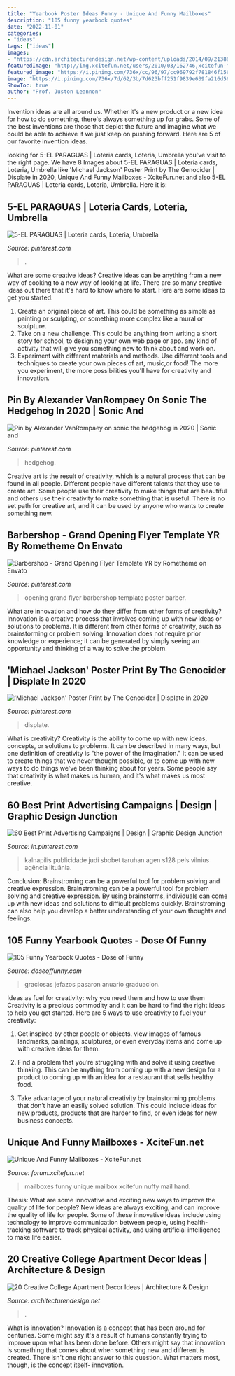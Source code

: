 ```yaml
---
title: "Yearbook Poster Ideas Funny - Unique And Funny Mailboxes"
description: "105 funny yearbook quotes"
date: "2022-11-01"
categories:
- "ideas"
tags: ["ideas"]
images:
- "https://cdn.architecturendesign.net/wp-content/uploads/2014/09/21388.jpg"
featuredImage: "http://img.xcitefun.net/users/2010/03/162746,xcitefun-funny-mailbox-16.jpg"
featured_image: "https://i.pinimg.com/736x/cc/96/97/cc969792f781846f1564dee06cb1ed86.jpg"
image: "https://i.pinimg.com/736x/7d/62/3b/7d623bff251f9839e639fa216d56faa7.jpg"
ShowToc: true
author: "Prof. Juston Leannon"
---
```



Invention ideas are all around us. Whether it's a new product or a new idea for how to do something, there's always something up for grabs. Some of the best inventions are those that depict the future and imagine what we could be able to achieve if we just keep on pushing forward. Here are 5 of our favorite invention ideas.

	

		
looking for 5-EL PARAGUAS | Loteria cards, Loteria, Umbrella you've visit to the right page. We have 8 Images about 5-EL PARAGUAS | Loteria cards, Loteria, Umbrella like &#039;Michael Jackson&#039; Poster Print by The Genocider | Displate in 2020, Unique And Funny Mailboxes - XciteFun.net and also 5-EL PARAGUAS | Loteria cards, Loteria, Umbrella. Here it is:
		
    
## 5-EL PARAGUAS | Loteria Cards, Loteria, Umbrella

<img loading=lazy src="https://i.pinimg.com/736x/cc/96/97/cc969792f781846f1564dee06cb1ed86.jpg" onerror="this.onerror=null;this.src='https://tse4.mm.bing.net/th?id=OIP.r1S7OASNIY2qnbbRUSobswHaLu&amp;pid=15.1';" alt="5-EL PARAGUAS | Loteria cards, Loteria, Umbrella">

_Source: pinterest.com_

>. 

	

What are some creative ideas?
Creative ideas can be anything from a new way of cooking to a new way of looking at life. There are so many creative ideas out there that it's hard to know where to start. Here are some ideas to get you started: 
1. Create an original piece of art. This could be something as simple as painting or sculpting, or something more complex like a mural or sculpture. 
2. Take on a new challenge. This could be anything from writing a short story for school, to designing your own web page or app. any kind of activity that will give you something new to think about and work on. 
3. Experiment with different materials and methods. Use different tools and techniques to create your own pieces of art, music,or food! The more you experiment, the more possibilities you'll have for creativity and innovation.

    
## Pin By Alexander VanRompaey On Sonic The Hedgehog In 2020 | Sonic And

<img loading=lazy src="https://i.pinimg.com/736x/65/f6/96/65f69614dd34583ae8ec071bb881dd4f.jpg" onerror="this.onerror=null;this.src='https://tse4.mm.bing.net/th?id=OIP.I3JQTo8t2sDubYHyw22q1AHaLz&amp;pid=15.1';" alt="Pin by Alexander VanRompaey on sonic the hedgehog in 2020 | Sonic and">

_Source: pinterest.com_

>hedgehog. 

	

Creative art is the result of creativity, which is a natural process that can be found in all people. Different people have different talents that they use to create art. Some people use their creativity to make things that are beautiful and others use their creativity to make something that is useful. There is no set path for creative art, and it can be used by anyone who wants to create something new.

    
## Barbershop - Grand Opening Flyer Template YR By Rometheme On Envato

<img loading=lazy src="https://i.pinimg.com/736x/64/9c/ed/649cedb9cab71c69fbfb82521590c4e3.jpg" onerror="this.onerror=null;this.src='https://tse2.mm.bing.net/th?id=OIP.QqR82mAAwmi1HQ4posr0ZQHaKf&amp;pid=15.1';" alt="Barbershop - Grand Opening Flyer Template YR by Rometheme on Envato">

_Source: pinterest.com_

>opening grand flyer barbershop template poster barber. 

	

What are innovation and how do they differ from other forms of creativity?
Innovation is a creative process that involves coming up with new ideas or solutions to problems. It is different from other forms of creativity, such as brainstorming or problem solving. Innovation does not require prior knowledge or experience; it can be generated by simply seeing an opportunity and thinking of a way to solve the problem.

    
## &#039;Michael Jackson&#039; Poster Print By The Genocider | Displate In 2020

<img loading=lazy src="https://i.pinimg.com/736x/69/61/36/69613675dfab425186c45d06da1608ee.jpg" onerror="this.onerror=null;this.src='https://tse4.mm.bing.net/th?id=OIP.VfpV4-3D_l25BeA36-7ClQHaKX&amp;pid=15.1';" alt="&#039;Michael Jackson&#039; Poster Print by The Genocider | Displate in 2020">

_Source: pinterest.com_

>displate. 

	

What is creativity?
Creativity is the ability to come up with new ideas, concepts, or solutions to problems. It can be described in many ways, but one definition of creativity is "the power of the imagination." It can be used to create things that we never thought possible, or to come up with new ways to do things we've been thinking about for years. Some people say that creativity is what makes us human, and it's what makes us most creative.

    
## 60 Best Print Advertising Campaigns | Design | Graphic Design Junction

<img loading=lazy src="https://i.pinimg.com/736x/7d/62/3b/7d623bff251f9839e639fa216d56faa7.jpg" onerror="this.onerror=null;this.src='https://tse4.mm.bing.net/th?id=OIP.n9bypHP7pBaWLajm_RXzsAHaKa&amp;pid=15.1';" alt="60 Best Print Advertising Campaigns | Design | Graphic Design Junction">

_Source: in.pinterest.com_

>kalnapilis publicidade judi sbobet taruhan agen s128 pels vilnius agência lituânia. 

	

Conclusion: Brainstroming can be a powerful tool for problem solving and creative expression.
Brainstroming can be a powerful tool for problem solving and creative expression. By using brainstorms, individuals can come up with new ideas and solutions to difficult problems quickly. Brainstroming can also help you develop a better understanding of your own thoughts and feelings.

    
## 105 Funny Yearbook Quotes - Dose Of Funny

<img loading=lazy src="https://www.doseoffunny.com/wp-content/uploads/2014/06/funny-yearbook-quotes-31.jpg" onerror="this.onerror=null;this.src='https://tse2.mm.bing.net/th?id=OIP.N3P4abP-s3JVdVAMFKkdfwHaLH&amp;pid=15.1';" alt="105 Funny Yearbook Quotes - Dose of Funny">

_Source: doseoffunny.com_

>graciosas jefazos pasaron anuario graduacion. 

	

Ideas as fuel for creativity: why you need them and how to use them
Creativity is a precious commodity and it can be hard to find the right ideas to help you get started. Here are 5 ways to use creativity to fuel your creativity:
1. Get inspired by other people or objects. view images of famous landmarks, paintings, sculptures, or even everyday items and come up with creative ideas for them.

2. Find a problem that you’re struggling with and solve it using creative thinking. This can be anything from coming up with a new design for a product to coming up with an idea for a restaurant that sells healthy food.

3. Take advantage of your natural creativity by brainstorming problems that don’t have an easily solved solution. This could include ideas for new products, products that are harder to find, or even ideas for new business concepts.


    
## Unique And Funny Mailboxes - XciteFun.net

<img loading=lazy src="http://img.xcitefun.net/users/2010/03/162746,xcitefun-funny-mailbox-16.jpg" onerror="this.onerror=null;this.src='https://tse3.mm.bing.net/th?id=OIP.i0he9-5bd8CebXcglQ0qHwAAAA&amp;pid=15.1';" alt="Unique And Funny Mailboxes - XciteFun.net">

_Source: forum.xcitefun.net_

>mailboxes funny unique mailbox xcitefun nuffy mail hand. 

	

Thesis: What are some innovative and exciting new ways to improve the quality of life for people?
New ideas are always exciting, and can improve the quality of life for people. Some of these innovative ideas include using technology to improve communication between people, using health-tracking software to track physical activity, and using artificial intelligence to make life easier.

    
## 20 Creative College Apartment Decor Ideas | Architecture &amp; Design

<img loading=lazy src="https://cdn.architecturendesign.net/wp-content/uploads/2014/09/21388.jpg" onerror="this.onerror=null;this.src='https://tse2.mm.bing.net/th?id=OIP.izdLdYOjb4CiFZcCOG1U3wHaJ4&amp;pid=15.1';" alt="20 Creative College Apartment Decor Ideas | Architecture &amp; Design">

_Source: architecturendesign.net_

>. 

	

What is innovation?
Innovation is a concept that has been around for centuries. Some might say it's a result of humans constantly trying to improve upon what has been done before. Others might say that innovation is something that comes about when something new and different is created. There isn't one right answer to this question. What matters most, though, is the concept itself- innovation.

